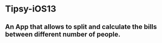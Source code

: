 # Tipsy-iOS13

## An App that allows to split and calculate the bills between different number of people.
